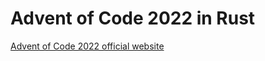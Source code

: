 # Advent of Code 2022 in Rust

[Advent of Code 2022 official website](https://adventofcode.com/2022)
